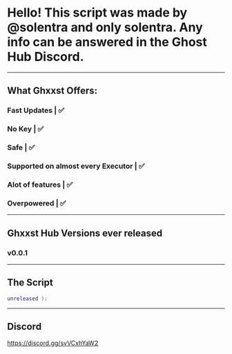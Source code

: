 # Hello! This script was made by @solentra and only solentra. Any info can be answered in the Ghost Hub Discord.
-------------------------------------------------------------------------------------------------------------------------
## What Ghxxst Offers:
### Fast Updates | ✅
### No Key | ✅
### Safe | ✅
### Supported on almost every Executor | ✅
### Alot of features | ✅
### Overpowered | ✅
-----------------------------------------------------------------------------------------------------------------------------
## Ghxxst Hub Versions ever released

### v0.0.1
----------------------------------------------------------------------------------------------------------------------------
## The Script
```lua
unreleased ):
```
------------------------------------------------------------------------------------------------------------------------
## Discord
https://discord.gg/svVCxhYaW2
